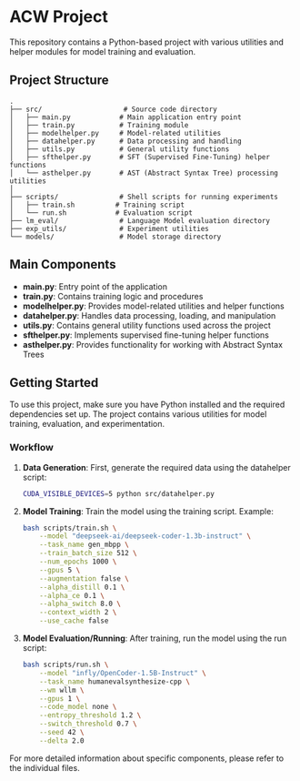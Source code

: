 # ACW Project

This repository contains a Python-based project with various utilities and helper modules for model training and evaluation.

## Project Structure

```
.
├── src/                    # Source code directory
│   ├── main.py            # Main application entry point
│   ├── train.py           # Training module
│   ├── modelhelper.py     # Model-related utilities
│   ├── datahelper.py      # Data processing and handling
│   ├── utils.py           # General utility functions
│   ├── sfthelper.py       # SFT (Supervised Fine-Tuning) helper functions
│   └── asthelper.py       # AST (Abstract Syntax Tree) processing utilities
│
├── scripts/               # Shell scripts for running experiments
│   ├── train.sh          # Training script
│   └── run.sh            # Evaluation script
├── lm_eval/               # Language Model evaluation directory
├── exp_utils/             # Experiment utilities
└── models/                # Model storage directory
```

## Main Components

- **main.py**: Entry point of the application
- **train.py**: Contains training logic and procedures
- **modelhelper.py**: Provides model-related utilities and helper functions
- **datahelper.py**: Handles data processing, loading, and manipulation
- **utils.py**: Contains general utility functions used across the project
- **sfthelper.py**: Implements supervised fine-tuning helper functions
- **asthelper.py**: Provides functionality for working with Abstract Syntax Trees

## Getting Started

To use this project, make sure you have Python installed and the required dependencies set up. The project contains various utilities for model training, evaluation, and experimentation.

### Workflow

1. **Data Generation**:
   First, generate the required data using the datahelper script:
   ```bash
   CUDA_VISIBLE_DEVICES=5 python src/datahelper.py
   ```

2. **Model Training**:
   Train the model using the training script. Example:
   ```bash
   bash scripts/train.sh \
       --model "deepseek-ai/deepseek-coder-1.3b-instruct" \
       --task_name gen_mbpp \
       --train_batch_size 512 \
       --num_epochs 1000 \
       --gpus 5 \
       --augmentation false \
       --alpha_distill 0.1 \
       --alpha_ce 0.1 \
       --alpha_switch 8.0 \
       --context_width 2 \
       --use_cache false
   ```

3. **Model Evaluation/Running**:
   After training, run the model using the run script:
   ```bash
   bash scripts/run.sh \
       --model "infly/OpenCoder-1.5B-Instruct" \
       --task_name humanevalsynthesize-cpp \
       --wm wllm \
       --gpus 1 \
       --code_model none \
       --entropy_threshold 1.2 \
       --switch_threshold 0.7 \
       --seed 42 \
       --delta 2.0
   ```

For more detailed information about specific components, please refer to the individual files. 
